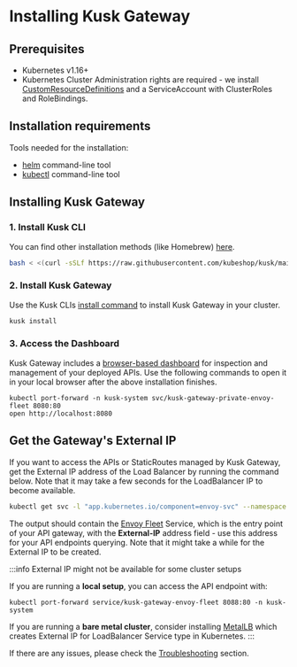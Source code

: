 # Installing Kusk Gateway

## **Prerequisites**

- Kubernetes v1.16+
- Kubernetes Cluster Administration rights are required - we 
  install [CustomResourceDefinitions](https://kubernetes.io/docs/concepts/extend-kubernetes/api-extension/custom-resources/#customresourcedefinitions) 
  and a ServiceAccount with ClusterRoles and RoleBindings.

## **Installation requirements**

Tools needed for the installation:

- [helm](https://helm.sh/docs/intro/install/) command-line tool
- [kubectl](https://kubernetes.io/docs/tasks/tools/) command-line tool

## **Installing Kusk Gateway**
### **1. Install Kusk CLI** 

You can find other installation methods (like Homebrew) [here](../cli/overview.md).

```sh
bash < <(curl -sSLf https://raw.githubusercontent.com/kubeshop/kusk/main/scripts/install.sh)
```

### **2. Install Kusk Gateway**

Use the Kusk CLIs [install command](../cli/install-cmd.md) to install Kusk Gateway in your cluster. 

```sh
kusk install
```

### **3. Access the Dashboard**

Kusk Gateway includes a [browser-based dashboard](../dashboard/overview.md) for inspection and management of your deployed APIs.
Use the following commands to open it in your local browser after the above installation finishes.

```shell
kubectl port-forward -n kusk-system svc/kusk-gateway-private-envoy-fleet 8080:80
open http://localhost:8080
```

## **Get the Gateway's External IP**

If you want to access the APIs or StaticRoutes managed by Kusk Gateway, get the External IP address of the 
Load Balancer by running the command below. Note that it may take a few seconds for the LoadBalancer IP to become available.

```sh
kubectl get svc -l "app.kubernetes.io/component=envoy-svc" --namespace kusk-system
```

The output should contain the [Envoy Fleet](../reference/customresources/envoyfleet) Service, which is the entry point of your API gateway, with the **External-IP** address field - use this address for your API endpoints querying. Note that it might take a while for the External IP to be created.

:::info External IP might not be available for some cluster setups

If you are running a **local setup**, you can access the API endpoint with: 

`kubectl port-forward service/kusk-gateway-envoy-fleet 8088:80 -n kusk-system`

If you are running a **bare metal cluster**, consider installing [MetalLB](https://metallb.universe.tf) which creates External IP for LoadBalancer Service type in Kubernetes.
:::

If there are any issues, please check the [Troubleshooting](../guides/troubleshooting.md) section.

